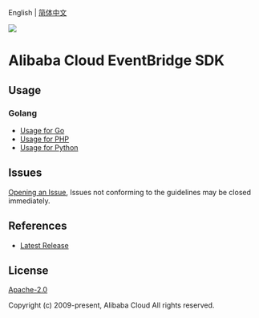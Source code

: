 English | [简体中文](README-CN.md)

![](https://aliyunsdk-pages.alicdn.com/icons/AlibabaCloud.svg)

# Alibaba Cloud EventBridge SDK

## Usage

### Golang
- [Usage for Go](./golang/README.md)
- [Usage for PHP](./php/README.md)
- [Usage for Python](./python/README.md)

## Issues

[Opening an Issue](https://github.com/aliyun/alibabacloud-eventbridge-sdk/issues/new), Issues not conforming to the guidelines may be closed immediately.

## References

- [Latest Release](https://github.com/aliyun/alibabacloud-eventbridge-sdk)

## License

[Apache-2.0](http://www.apache.org/licenses/LICENSE-2.0)

Copyright (c) 2009-present, Alibaba Cloud All rights reserved.
